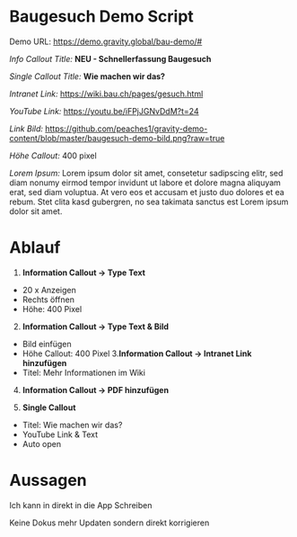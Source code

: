 # Baugesuch Demo Script
Demo URL: https://demo.gravity.global/bau-demo/#

_Info Callout Title:_ **NEU - Schnellerfassung Baugesuch**

_Single Callout Title:_ **Wie machen wir das?**

_Intranet Link:_ https://wiki.bau.ch/pages/gesuch.html

_YouTube Link:_ https://youtu.be/iFPjJGNvDdM?t=24

_Link Bild:_ https://github.com/peaches1/gravity-demo-content/blob/master/baugesuch-demo-bild.png?raw=true

_Höhe Callout:_ 400 pixel

_Lorem Ipsum:_ Lorem ipsum dolor sit amet, consetetur sadipscing elitr, sed diam nonumy eirmod tempor invidunt ut labore et dolore magna aliquyam erat, sed diam voluptua. At vero eos et accusam et justo duo dolores et ea rebum. Stet clita kasd gubergren, no sea takimata sanctus est Lorem ipsum dolor sit amet.

# Ablauf

1. **Information Callout -> Type Text**
  * 20 x Anzeigen
  * Rechts öffnen
  * Höhe: 400 Pixel
2. **Information Callout -> Type Text & Bild**
  * Bild einfügen
  * Höhe Callout: 400 Pixel
3.**Information Callout -> Intranet Link hinzufügen**
  * Titel: Mehr Informationen im Wiki
4. **Information Callout -> PDF hinzufügen**

5. **Single Callout**
  * Titel: Wie machen wir das? 
  * YouTube Link & Text
  * Auto open


# Aussagen
Ich kann in direkt in die App Schreiben

Keine Dokus mehr Updaten sondern direkt korrigieren
